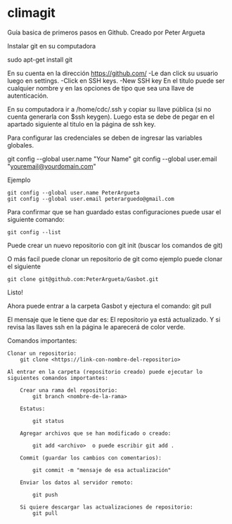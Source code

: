 # climagit

Guía basica de primeros pasos en Github. 
Creado por Peter Argueta

Instalar git en su computadora 

sudo apt-get install git 

En su cuenta en la dirección https://github.com/ 
	-Le dan click su usuario luego en settings. 
		-Click en SSH keys. 
		-New SSH key 
			En el titulo puede ser cualquier nombre y en las opciones de tipo que sea una llave de autenticación. 

En su computadora ir a /home/cdc/.ssh y copiar su llave pública (si no cuenta generarla con $ssh keygen). Luego esta se debe de pegar en el apartado siguiente al titulo en la página de ssh key. 

Para configurar las credenciales se deben de ingresar las variables globales.

git config --global user.name "Your Name"
git config --global user.email "youremail@yourdomain.com"

Ejemplo 

	git config --global user.name PeterArgueta
	git config --global user.email peterarguedo@gmail.com


Para confirmar que se han guardado estas configuraciones puede usar el siguiente comando: 
	
	git config --list


Puede crear un nuevo repositorio con git init (buscar los comandos de git) 

O más facil puede clonar un repositorio de git como ejemplo puede clonar el siguiente 
	
	git clone git@github.com:PeterArgueta/Gasbot.git

Listo! 

Ahora puede entrar a la carpeta Gasbot y ejectura el comando:
	git pull 
	
El mensaje que le tiene que dar es: El repositorio ya está actualizado. Y si revisa las llaves ssh en la página le aparecerá de color verde. 

Comandos importantes:

	Clonar un repositorio:
		git clone <https://link-con-nombre-del-repositorio>

	Al entrar en la carpeta (repositorio creado) puede ejecutar lo siguientes comandos importantes:

		Crear una rama del repositorio:
			git branch <nombre-de-la-rama>

		Estatus:

			git status

		Agregar archivos que se han modificado o creado:

			git add <archivo>  o puede escribir git add .

		Commit (guardar los cambios con comentarios):

			git commit -m "mensaje de esa actualización"

		Enviar los datos al servidor remoto:

			git push 
			
		Si quiere descargar las actualizaciones de repositorio: 
			git pull 
